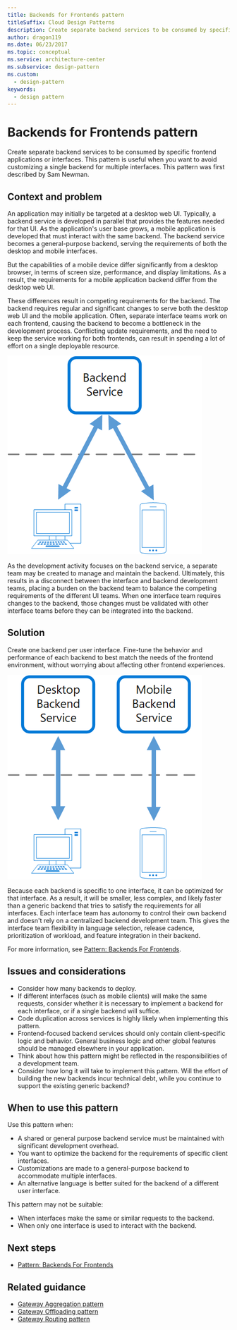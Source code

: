 ```yaml
---
title: Backends for Frontends pattern
titleSuffix: Cloud Design Patterns
description: Create separate backend services to be consumed by specific frontend applications or interfaces.
author: dragon119
ms.date: 06/23/2017
ms.topic: conceptual
ms.service: architecture-center
ms.subservice: design-pattern
ms.custom:
  - design-pattern
keywords:
  - design pattern
---
```


# Backends for Frontends pattern

Create separate backend services to be consumed by specific frontend applications or interfaces. This pattern is useful when you want to avoid customizing a single backend for multiple interfaces. This pattern was first described by Sam Newman.

## Context and problem

An application may initially be targeted at a desktop web UI. Typically, a backend service is developed in parallel that provides the features needed for that UI. As the application's user base grows, a mobile application is developed that must interact with the same backend. The backend service becomes a general-purpose backend, serving the requirements of both the desktop and mobile interfaces.

But the capabilities of a mobile device differ significantly from a desktop browser, in terms of screen size, performance, and display limitations. As a result, the requirements for a mobile application backend differ from the desktop web UI.

These differences result in competing requirements for the backend. The backend requires regular and significant changes to serve both the desktop web UI and the mobile application. Often, separate interface teams work on each frontend, causing the backend to become a bottleneck in the development process. Conflicting update requirements, and the need to keep the service working for both frontends, can result in spending a lot of effort on a single deployable resource.

![Context-and-problem diagram of the Backends for Frontends pattern](./_images/backend-for-frontend.png)

As the development activity focuses on the backend service, a separate team may be created to manage and maintain the backend. Ultimately, this results in a disconnect between the interface and backend development teams, placing a burden on the backend team to balance the competing requirements of the different UI teams. When one interface team requires changes to the backend, those changes must be validated with other interface teams before they can be integrated into the backend.

## Solution

Create one backend per user interface. Fine-tune the behavior and performance of each backend to best match the needs of the frontend environment, without worrying about affecting other frontend experiences.

![Diagram of the Backends for Frontends pattern](./_images/backend-for-frontend-example.png)

Because each backend is specific to one interface, it can be optimized for that interface. As a result, it will be smaller, less complex, and likely faster than a generic backend that tries to satisfy the requirements for all interfaces. Each interface team has autonomy to control their own backend and doesn't rely on a centralized backend development team. This gives the interface team flexibility in language selection, release cadence, prioritization of workload, and feature integration in their backend.

For more information, see [Pattern: Backends For Frontends](https://samnewman.io/patterns/architectural/bff/).

## Issues and considerations

- Consider how many backends to deploy.
- If different interfaces (such as mobile clients) will make the same requests, consider whether it is necessary to implement a backend for each interface, or if a single backend will suffice.
- Code duplication across services is highly likely when implementing this pattern.
- Frontend-focused backend services should only contain client-specific logic and behavior. General business logic and other global features should be managed elsewhere in your application.
- Think about how this pattern might be reflected in the responsibilities of a development team.
- Consider how long it will take to implement this pattern. Will the effort of building the new backends incur technical debt, while you continue to support the existing generic backend?

## When to use this pattern

Use this pattern when:

- A shared or general purpose backend service must be maintained with significant development overhead.
- You want to optimize the backend for the requirements of specific client interfaces.
- Customizations are made to a general-purpose backend to accommodate multiple interfaces.
- An alternative language is better suited for the backend of a different user interface.

This pattern may not be suitable:

- When interfaces make the same or similar requests to the backend.
- When only one interface is used to interact with the backend.

## Next steps

- [Pattern: Backends For Frontends](https://samnewman.io/patterns/architectural/bff/)

## Related guidance

- [Gateway Aggregation pattern](./gateway-aggregation.md)
- [Gateway Offloading pattern](./gateway-offloading.md)
- [Gateway Routing pattern](./gateway-routing.md)
